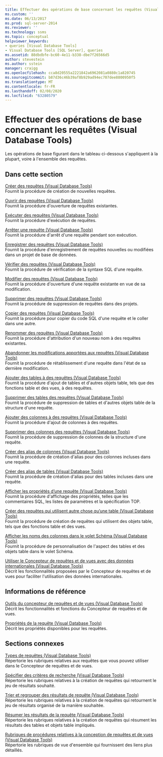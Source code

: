 ```yaml
---
title: Effectuer des opérations de base concernant les requêtes (Visual Database Tools) | Microsoft Docs
ms.custom: ''
ms.date: 06/13/2017
ms.prod: sql-server-2014
ms.reviewer: ''
ms.technology: ssms
ms.topic: conceptual
helpviewer_keywords:
- queries [Visual Database Tools]
- Visual Database Tools [SQL Server], queries
ms.assetid: 88dbdbfe-bc60-4e11-b338-dbe7f26566d5
author: stevestein
ms.author: sstein
manager: craigg
ms.openlocfilehash: cca8d20555a2221842a6962081a0880c1a820745
ms.sourcegitcommit: b87d36c46b39af8b929ad94ec707dee8800950f5
ms.translationtype: MT
ms.contentlocale: fr-FR
ms.lasthandoff: 02/08/2020
ms.locfileid: "63280579"
---
```

# <a name="perform-basic-operations-with-queries-visual-database-tools"></a>Effectuer des opérations de base concernant les requêtes (Visual Database Tools)
  Les opérations de base figurant dans le tableau ci-dessous s'appliquent à la plupart, voire à l'ensemble des requêtes.  
  
## <a name="in-this-section"></a>Dans cette section  
 [Créer des requêtes &#40;Visual Database Tools&#41;](visual-database-tools.md)  
 Fournit la procédure de création de nouvelles requêtes.  
  
 [Ouvrir des requêtes &#40;Visual Database Tools&#41;](open-queries-visual-database-tools.md)  
 Fournit la procédure d'ouverture de requêtes existantes.  
  
 [Exécuter des requêtes &#40;Visual Database Tools&#41;](run-queries-visual-database-tools.md)  
 Fournit la procédure d'exécution de requêtes.  
  
 [Arrêter une requête &#40;Visual Database Tools&#41;](stop-a-query-visual-database-tools.md)  
 Fournit la procédure d'arrêt d'une requête pendant son exécution.  
  
 [Enregistrer des requêtes &#40;Visual Database Tools&#41;](save-queries-visual-database-tools.md)  
 Fournit la procédure d'enregistrement de requêtes nouvelles ou modifiées dans un projet de base de données.  
  
 [Vérifier des requêtes &#40;Visual Database Tools&#41;](verify-queries-visual-database-tools.md)  
 Fournit la procédure de vérification de la syntaxe SQL d'une requête.  
  
 [Modifier des requêtes &#40;Visual Database Tools&#41;](modify-queries-visual-database-tools.md)  
 Fournit la procédure d'ouverture d'une requête existante en vue de sa modification.  
  
 [Supprimer des requêtes &#40;Visual Database Tools&#41;](delete-queries-visual-database-tools.md)  
 Fournit la procédure de suppression de requêtes dans des projets.  
  
 [Copier des requêtes &#40;Visual Database Tools&#41;](copy-queries-visual-database-tools.md)  
 Fournit la procédure pour copier du code SQL d'une requête et le coller dans une autre.  
  
 [Renommer des requêtes &#40;Visual Database Tools&#41;](rename-queries-visual-database-tools.md)  
 Fournit la procédure d'attribution d'un nouveau nom à des requêtes existantes.  
  
 [Abandonner les modifications apportées aux requêtes &#40;Visual Database Tools&#41;](discard-changes-made-to-queries-visual-database-tools.md)  
 Fournit la procédure de rétablissement d'une requête dans l'état de sa dernière modification.  
  
 [Ajouter des tables à des requêtes &#40;Visual Database Tools&#41;](add-tables-to-queries-visual-database-tools.md)  
 Fournit la procédure d'ajout de tables et d'autres objets table, tels que des fonctions table et des vues, à des requêtes.  
  
 [Supprimer des tables des requêtes &#40;Visual Database Tools&#41;](remove-tables-from-queries-visual-database-tools.md)  
 Fournit la procédure de suppression de tables et d'autres objets table de la structure d'une requête.  
  
 [Ajouter des colonnes à des requêtes &#40;Visual Database Tools&#41;](add-columns-to-queries-visual-database-tools.md)  
 Fournit la procédure d'ajout de colonnes à des requêtes.  
  
 [Supprimer des colonnes des requêtes &#40;Visual Database Tools&#41;](remove-columns-from-queries-visual-database-tools.md)  
 Fournit la procédure de suppression de colonnes de la structure d'une requête.  
  
 [Créer des alias de colonnes &#40;Visual Database Tools&#41;](create-column-aliases-visual-database-tools.md)  
 Fournit la procédure de création d'alias pour des colonnes incluses dans une requête.  
  
 [Créer des alias de tables &#40;Visual Database Tools&#41;](create-table-aliases-visual-database-tools.md)  
 Fournit la procédure de création d'alias pour des tables incluses dans une requête.  
  
 [Afficher les propriétés d’une requête &#40;Visual Database Tools&#41;](query-properties-visual-database-tools.md)  
 Fournit la procédure d'affichage des propriétés, telles que les commentaires SQL, les listes de paramètres et la spécification TOP.  
  
 [Créer des requêtes qui utilisent autre chose qu’une table &#40;Visual Database Tools&#41;](create-queries-using-something-besides-a-table-visual-database-tools.md)  
 Fournit la procédure de création de requêtes qui utilisent des objets table, tels que des fonctions table et des vues.  
  
 [Afficher les noms des colonnes dans le volet Schéma &#40;Visual Database Tools&#41;](diagram-pane-visual-database-tools.md)  
 Fournit la procédure de personnalisation de l'aspect des tables et des objets table dans le volet Schéma.  
  
 [Utiliser le Concepteur de requêtes et de vues avec des données internationales &#40;Visual Database Tools&#41;](use-the-query-and-view-designer-with-international-data-visual-database-tools.md)  
 Décrit les fonctionnalités proposées par le Concepteur de requêtes et de vues pour faciliter l'utilisation des données internationales.  
  
## <a name="reference"></a>Informations de référence  
 [Outils du concepteur de requêtes et de vues &#40;Visual Database Tools&#41;](query-and-view-designer-tools-visual-database-tools.md)  
 Décrit les fonctionnalités et fonctions du Concepteur de requêtes et de vues.  
  
 [Propriétés de la requête &#40;Visual Database Tools&#41;](query-properties-visual-database-tools.md)  
 Décrit les propriétés disponibles pour les requêtes.  
  
## <a name="related-sections"></a>Sections connexes  
 [Types de requêtes &#40;Visual Database Tools&#41;](types-of-queries-visual-database-tools.md)  
 Répertorie les rubriques relatives aux requêtes que vous pouvez utiliser dans le Concepteur de requêtes et de vues.  
  
 [Spécifier des critères de recherche &#40;Visual Database Tools&#41;](specify-search-criteria-visual-database-tools.md)  
 Répertorie les rubriques relatives à la création de requêtes qui retournent le jeu de résultats souhaité.  
  
 [Trier et regrouper des résultats de requête &#40;Visual Database Tools&#41;](sort-and-group-query-results-visual-database-tools.md)  
 Répertorie les rubriques relatives à la création de requêtes qui retournent le jeu de résultats organisé de la manière souhaitée.  
  
 [Résumer les résultats de la requête &#40;Visual Database Tools&#41;](summarize-query-results-visual-database-tools.md)  
 Répertorie les rubriques relatives à la création de requêtes qui résument les résultats des tables et objets table impliqués.  
  
 [Rubriques de procédures relatives à la conception de requêtes et de vues &#40;Visual Database Tools&#41;](design-queries-and-views-how-to-topics-visual-database-tools.md)  
 Répertorie les rubriques de vue d'ensemble qui fournissent des liens plus détaillés.  
  
  
